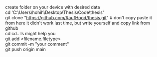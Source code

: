 create folder on your device with desired data  
cd 'C:\Users\hohih\Desktop\Thesis\Code\thesis'  
git clone "https://github.com/RaufHood/thesis.git"     # don't copy paste it from here it didn't work last time, but write yourself and copy link from github  
cd cd.. ls might help you  
git add <filename.filetype>  
git commit -m "your comment"  
git push origin main  
